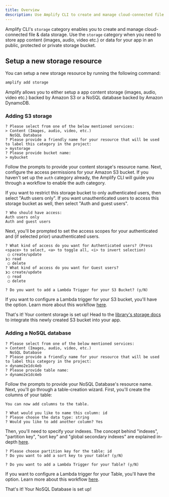 ```yaml
---
title: Overview
description: Use Amplify CLI to create and manage cloud-connected file & data storage for your app.
---
```


Amplify CLI's `storage` category enables you to create and manage cloud-connected file & data storage. Use the `storage` category when you need to store app content (images, audio, video etc.) or data for your app in an public, protected or private storage bucket. 

## Setup a new storage resource

You can setup a new storage resource by running the following command:

```sh
amplify add storage
```

Amplify allows you to either setup a app content storage (images, audio, video etc.) backed by Amazon S3 or a NoSQL database backed by Amazon DynamoDB.

### Adding S3 storage

```console
? Please select from one of the below mentioned services:
> Content (Images, audio, video, etc.)
  NoSQL Database
? Please provide a friendly name for your resource that will be used to label this category in the project:
> mystorage
? Please provide bucket name:
> mybucket
```

Follow the prompts to provide your content storage's resource name. 
Next, configure the access permissions for your Amazon S3 bucket. If you haven't set up the `auth` category already, the Amplify CLI will guide you through a workflow to enable the auth category.

If you want to restrict this storage bucket to only authenticated users, then select "Auth users only". If you want unauthenticated users to access this storage bucket as well, then select "Auth and guest users". 

```console
? Who should have access:
Auth users only
Auth and guest users
```

Next, you'll be prompted to set the access scopes for your authenticated and (if selected prior) unauthenticated users. 

```console
? What kind of access do you want for Authenticated users? (Press <space> to select, <a> to toggle all, <i> to invert selection)
 ◯ create/update
❯◯ read
 ◯ delete
? What kind of access do you want for Guest users?
❯◯ create/update
 ◯ read
 ◯ delete
```


```console
? Do you want to add a Lambda Trigger for your S3 Bucket? (y/N)
```

If you want to configure a Lambda trigger for your S3 bucket, you'll have the option. Learn more about this workflow [here](~/cli/usage/lambda-triggers.md#s3-lambda-triggers).

That's it! Your content storage is set up! Head to the [library's storage docs](~/lib/storage/getting-started.md) to integrate this newly created S3 bucket into your app.

### Adding a NoSQL database

```console
? Please select from one of the below mentioned services:
> Content (Images, audio, video, etc.)
  NoSQL Database
? Please provide a friendly name for your resource that will be used to label this category in the project:
> dynamo2e1dc4eb
? Please provide table name:
> dynamo2e1dc4eb
```

Follow the prompts to provide your NoSQL Database's resource name. Next, you'll go through a table-creation wizard. First, you'll create the columns of your table:

```console
You can now add columns to the table.

? What would you like to name this column: id
? Please choose the data type: string
? Would you like to add another column? Yes
```

Then, you'll need to specify your indexes. The concept behind "indexes", "partition key", "sort key" and "global secondary indexes" are explained in-depth [here](https://docs.aws.amazon.com/amazondynamodb/latest/developerguide/HowItWorks.CoreComponents.html#HowItWorks.CoreComponents.PrimaryKey).

```console
? Please choose partition key for the table: id
? Do you want to add a sort key to your table? (y/N)
```

```console
? Do you want to add a Lambda Trigger for your Table? (y/N)
```

If you want to configure a Lambda trigger for your Table, you'll have the option. Learn more about this workflow [here](~/cli/usage/lambda-triggers.md#dynamodb-lambda-triggers).

That's it! Your NoSQL Database is set up!